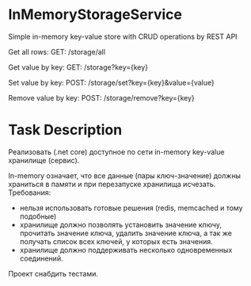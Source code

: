 # InMemoryStorageService
Simple in-memory key-value store with CRUD operations by REST API

Get all rows:
  GET: /storage/all

Get value by key:
  GET: /storage?key={key}

Set value by key:
  POST: /storage/set?key={key}&value={value}

Remove value by key:
  POST: /storage/remove?key={key}



# Task Description

Реализовать (.net core) доступное по сети in-memory key-value хранилище (сервис).

In-memory означает, что все данные (пары ключ-значение) должны храниться в памяти и при перезапуске хранилища исчезать.
Требования:
- нельзя использовать готовые решения (redis, memcached и тому подобные)
- хранилище должно позволять установить значение ключу, прочитать значение ключа, удалить значение ключа, а так же получать список всех ключей, у которых есть значения.
- хранилище должно поддерживать несколько одновременных соединений.

Проект снабдить тестами.
